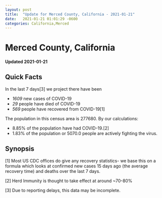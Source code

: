 ```yaml
---
layout: post
title:  "Update for Merced County, California - 2021-01-21"
date:   2021-01-21 01:01:29 -0600
categories: California,Merced
---
```


# Merced County, California
#### Updated 2021-01-21

## Quick Facts

In the last 7 days[3] we project there have been
- *1609* new cases of COVID-19
- *29* people have died of COVID-19
- *569* people have recovered from COVID-19[1]

The population in this census area is 277680. By our calculations:
- 8.85% of the population have had COVID-19.[2]
- 1.83% of the population or 5070.0 people are actively fighting the virus.

## Synopsis




[1] Most US CDC offices do give any recovery statistics- we base this on a formula which looks at confirmed new cases
15 days ago (the average recovery time) and deaths over the last 7 days.

[2] Herd Immunity is thought to take effect at around ~70-80%

[3] Due to reporting delays, this data may be incomplete.
 
    